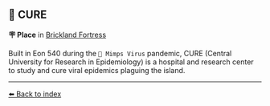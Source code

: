 ## 🏥 CURE

**🪧 Place** in [Brickland Fortress](/brickland_fortress.html)

Built in Eon 540 during the `🦠 Mimps Virus` pandemic, CURE (Central University for Research in Epidemiology) is a hospital and research center to study and cure viral epidemics plaguing the island.


----------
[⬅️ Back to index](/index.md#9670_s)